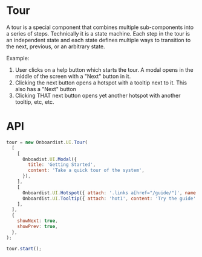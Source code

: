 # Tour

A tour is a special component that combines multiple sub-components into a series of steps. Technically it is a
state machine. Each step in the tour is an independent state and each state defines multiple ways to transition to the
next, previous, or an arbitrary state.

Example:

1. User clicks on a help button which starts the tour. A modal opens in the middle of the screen with a "Next" button in it.
2. Clicking the next button opens a hotspot with a tooltip next to it. This also has a "Next" button
3. Clicking THAT next button opens yet another hotspot with another tooltip, etc, etc.

# API

```js
tour = new Onboardist.UI.Tour(
  [
    [
      Onboadist.UI.Modal({
        title: 'Getting Started',
        content: 'Take a quick tour of the system',
      }),
    ],
    [
      Onboardist.UI.Hotspot({ attach: '.links a[href="/guide/"]', name: 'hot1' }),
      Onboardist.UI.Tooltip({ attach: 'hot1', content: 'Try the guide' }),
    ],
  ],
  {
    showNext: true,
    showPrev: true,
  },
);

tour.start();
```